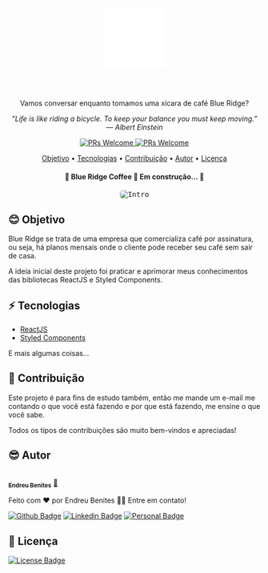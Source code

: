 <h1 align="center">
  <br>
  <img src="https://github.com/endreumrb/BlueRidge-ReactJS/blob/main/src/images/logo.png" alt="Logo Blue Ridge" height="125" width="125">
  <br><br>
</h1>

<p align="center">Vamos conversar enquanto tomamos uma xícara de café Blue Ridge?</p>

<p align="center"><i>“Life is like riding a bicycle. To keep your balance you must keep moving.” — Albert Einstein</i></p>

<p align="center">
  <a href="http://makeapullrequest.com">
    <img src="https://img.shields.io/badge/progress-30%25-brightgreen.svg" alt="PRs Welcome">
  </a>
  <a href="http://makeapullrequest.com">
    <img src="https://img.shields.io/badge/contribuition-welcome-brightgreen.svg" alt="PRs Welcome">
  </a>
</p>

<p align="center">
 <a href="#blush-objetivo">Objetivo</a> •
 <a href="#zap-tech-tecnologias">Tecnologias</a> • 
 <a href="#handshake-contribuição">Contribuição</a> • 
 <a href="#sunglasses-autor">Autor</a> • 
 <a href="#Licença">Licença</a>
 
</p>

<h4 align="center"> 
	🚧  Blue Ridge Coffee 🚀 Em construção...  🚧
</h4>

<p align="center">
  <kbd>
    <img width="500" style="border-radius: 5px" src="https://imgur.com/a/Xd20hx6" alt="Intro">
  </kbd>
</p>

## :blush: **Objetivo**

Blue Ridge se trata de uma empresa que comercializa café por assinatura, ou seja, há planos mensais onde o cliente pode receber seu café sem sair de casa.

A ideia inicial deste projeto foi praticar e aprimorar meus conhecimentos das bibliotecas ReactJS e Styled Components.

## :zap: **Tecnologias**

-   [ReactJS](https://reactjs.org/)
-   [Styled Components](https://www.styled-components.com/)

E mais algumas coisas...

## :handshake: **Contribuição**

Este projeto é para fins de estudo também, então me mande um e-mail me contando o que você está fazendo e por que está fazendo, me ensine o que você sabe.

Todos os tipos de contribuições são muito bem-vindos e apreciadas!

## :sunglasses: **Autor**

<a href="https://www.linkedin.com/in/endreu-benites/">
 <img style="border-radius: 50px" src="https://media-exp1.licdn.com/dms/image/C4D03AQH5JiW6ui9c1A/profile-displayphoto-shrink_800_800/0/1627451596888?e=1634169600&v=beta&t=J_B8jXpqCBn9ygve-1tQRiS48LYJbGvV-BRAUlDjdL4" width="100px;" alt=""/>
 <br />
 <sub><b>Endreu Benites</b></sub></a> <a href="https://www.linkedin.com/in/endreu-benites/" title="Linkedin">🚀</a>


Feito com ❤️ por Endreu Benites 👋🏽 Entre em contato!

[![Github Badge](https://img.shields.io/badge/GitHub-100000?style=for-the-badge&logo=github&logoColor=white&link=https://github.com/endreumrb)](https://github.com/endreumrb) [![Linkedin Badge](https://img.shields.io/badge/LinkedIn-0077B5?style=for-the-badge&logo=linkedin&logoColor=white&link=https://www.linkedin.com/in/endreu-benites/)](https://www.linkedin.com/in/endreu-benites/) 
[![Personal Badge](https://img.shields.io/website-up-down-green-red/https/endreubenites.com/portfolio/)](https://endreubenites.com/portfolio/)

## :bell: **Licença**

[![License Badge](https://img.shields.io/apm/l/vim-mode?style=plastic)](LICENSE.md)

